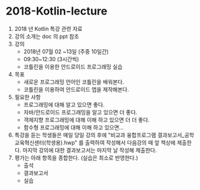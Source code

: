 # 2018-Kotlin-lecture


1. 2018 년 Kotlin 특강 관련 자료
2. 강의 소개는 doc 의 ppt 참조
3. 강의 
      - 2018년 07월 02 ~13일 (주중 10일간)
      - 09:30~12:30 (3시간씩)
      - 코틀린을 이용한 안드로이드 프로그래밍 실습
4. 목표 
      - 새로운 프로그래밍 언어인 코틀린을 배워본다. 
      - 코틀린을 이용하여 안드로이드 앱을 제작해본다.  
5. 필요한 사항
      - 프로그래밍에 대해 알고 있으면 좋다. 
      - 자바/안드로이드 프로그래밍을 알고 있으면 더 좋다. 
      - 객체지향 프로그래밍에 대해 이해 하고 있으면 더 더 좋다. 
      - 함수형 프로그래밍에 대해 이해 하고 있으면…
6. 특강을 듣는 학생들은 매일 당일 강의 후에 "비교과 융합프로그램 결과보고서_공학교육혁신센터(학생용).hwp" 를 출력하여 작성해서 다음강의 때 앞 책상에 제출한다. 
   마지막 강의에 대한 결과보고서는 마지막 날 작성해 제출한다.
7. 평가는 아래 항목을 종합한다. (실습은 최소로 반영한다.)
      - 출석
      - 결과보고서
      - 실습 